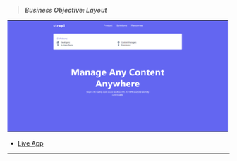 > **_Business Objective: Layout_**

<img src="notes/app.png" width="500">

- [Live App](https://react-vite-projects-13-strapi-menu.netlify.app/)

---
